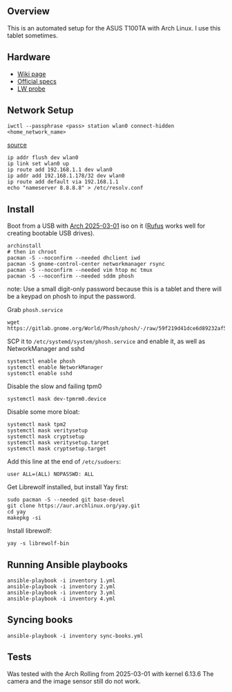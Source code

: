 ## Overview

This is an automated setup for the ASUS T100TA with Arch Linux.
I use this tablet sometimes.

## Hardware

- [Wiki page](https://en.wikipedia.org/wiki/Asus_Transformer#ASUS_Transformer_Book_T100TA_(T100TA))
- [Official specs](https://web.archive.org/web/20220813024105/https://www.asus.com/me-en/Commercial-Laptops/ASUS_Transformer_Book_T100TA/specifications/)
- [LW probe](https://linux-hardware.org/?probe=34656c0496)

## Network Setup

```
iwctl --passphrase <pass> station wlan0 connect-hidden <home_network_name>
```

[source](https://unix.stackexchange.com/a/664671/484783)

```
ip addr flush dev wlan0
ip link set wlan0 up
ip route add 192.168.1.1 dev wlan0
ip addr add 192.168.1.178/32 dev wlan0
ip route add default via 192.168.1.1
echo "nameserver 8.8.8.8" > /etc/resolv.conf
```

## Install

Boot from a USB with [Arch 2025-03-01](https://archive.archlinux.org/iso/2025.03.01/archlinux-2025.03.01-x86_64.iso) iso on it
([Rufus](https://github.com/pbatard/rufus/releases/tag/v4.6) works well for creating bootable USB drives).

```
archinstall
# then in chroot
pacman -S --noconfirm --needed dhclient iwd
pacman -S gnome-control-center networkmanager rsync
pacman -S --noconfirm --needed vim htop mc tmux
pacman -S --noconfirm --needed sddm phosh
```

note: Use a small digit-only password because this is a tablet and there will be a keypad on phosh
to input the password.


Grab `phosh.service`

```
wget https://gitlab.gnome.org/World/Phosh/phosh/-/raw/59f219d41dce6d89232af5398ce9e8e862f9aa63/data/phosh.service
```

SCP it to `/etc/systemd/system/phosh.service` and enable it, as well as NetworkManager and sshd

```
systemctl enable phosh
systemctl enable NetworkManager
systemctl enable sshd
```

Disable the slow and failing tpm0
```
systemctl mask dev-tpmrm0.device
```

Disable some more bloat:
```
systemctl mask tpm2
systemctl mask veritysetup
systemctl mask cryptsetup
systemctl mask veritysetup.target
systemctl mask cryptsetup.target
```

Add this line at the end of `/etc/sudoers`:
```
user ALL=(ALL) NOPASSWD: ALL
```

Get Librewolf installed, but install Yay first:
```
sudo pacman -S --needed git base-devel
git clone https://aur.archlinux.org/yay.git
cd yay
makepkg -si
```

Install librewolf:

```
yay -s librewolf-bin
```

## Running Ansible playbooks

```
ansible-playbook -i inventory 1.yml
ansible-playbook -i inventory 2.yml
ansible-playbook -i inventory 3.yml
ansible-playbook -i inventory 4.yml
```

## Syncing books

```
ansible-playbook -i inventory sync-books.yml
```

## Tests

Was tested with the Arch Rolling from 2025-03-01 with kernel 6.13.6
The camera and the image sensor still do not work.
